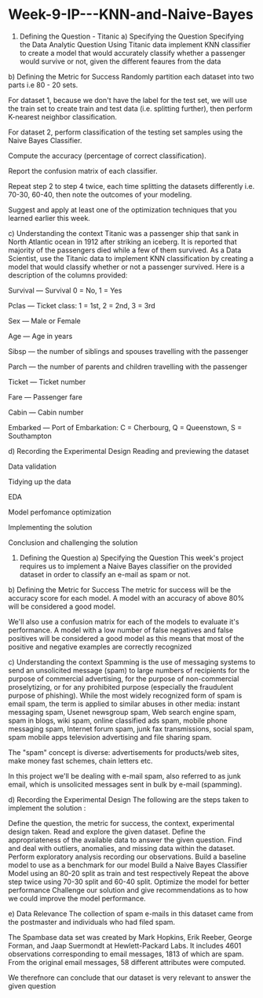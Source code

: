 # Week-9-IP---KNN-and-Naive-Bayes
1. Defining the Question - Titanic 
a) Specifying the Question
Specifying the Data Analytic Question Using Titanic data implement KNN classifier to create a model that would accurately classify whether a passenger would survive or not, given the different feaures from the data

b) Defining the Metric for Success
Randomly partition each dataset into two parts i.e 80 - 20 sets.

For dataset 1, because we don't have the label for the test set, we will use the train set to create train and test data (i.e. splitting further), then perform K-nearest neighbor classification.

For dataset 2, perform classification of the testing set samples using the Naive Bayes Classifier.

Compute the accuracy (percentage of correct classification).

Report the confusion matrix of each classifier.

Repeat step 2 to step 4 twice, each time splitting the datasets differently i.e. 70-30, 60-40, then note the outcomes of your modeling.

Suggest and apply at least one of the optimization techniques that you learned earlier this week.

c) Understanding the context
Titanic was a passenger ship that sank in North Atlantic ocean in 1912 after striking an iceberg. It is reported that majority of the passengers died while a few of them survived. As a Data Scientist, use the Titanic data to implement KNN classification by creating a model that would classify whether or not a passenger survived. Here is a description of the columns provided:

Survival — Survival 0 = No, 1 = Yes

Pclas — Ticket class: 1 = 1st, 2 = 2nd, 3 = 3rd

Sex — Male or Female

Age — Age in years

Sibsp — the number of siblings and spouses travelling with the passenger

Parch — the number of parents and children travelling with the passenger

Ticket — Ticket number

Fare — Passenger fare

Cabin — Cabin number

Embarked — Port of Embarkation: C = Cherbourg, Q = Queenstown, S = Southampton

d) Recording the Experimental Design
Reading and previewing the dataset

Data validation

Tidying up the data

EDA

Model perfomance optimization

Implementing the solution

Conclusion and challenging the solution


1. Defining the Question
a) Specifying the Question
This week's project requires us to implement a Naive Bayes classifier on the provided dataset in order to classify an e-mail as spam or not.

b) Defining the Metric for Success
The metric for success will be the accuracy score for each model. A model with an accuracy of above 80% will be considered a good model.

We'll also use a confusion matrix for each of the models to evaluate it's performance. A model with a low number of false negatives and false positives will be considered a good model as this means that most of the positive and negative examples are correctly recognized

c) Understanding the context
Spamming is the use of messaging systems to send an unsolicited message (spam) to large numbers of recipients for the purpose of commercial advertising, for the purpose of non-commercial proselytizing, or for any prohibited purpose (especially the fraudulent purpose of phishing). While the most widely recognized form of spam is email spam, the term is applied to similar abuses in other media: instant messaging spam, Usenet newsgroup spam, Web search engine spam, spam in blogs, wiki spam, online classified ads spam, mobile phone messaging spam, Internet forum spam, junk fax transmissions, social spam, spam mobile apps television advertising and file sharing spam.

The "spam" concept is diverse: advertisements for products/web sites, make money fast schemes, chain letters etc.

In this project we'll be dealing with e-mail spam, also referred to as junk email, which is unsolicited messages sent in bulk by e-mail (spamming).

d) Recording the Experimental Design
The following are the steps taken to implement the solution :

Define the question, the metric for success, the context, experimental design taken. Read and explore the given dataset. Define the appropriateness of the available data to answer the given question. Find and deal with outliers, anomalies, and missing data within the dataset. Perform exploratory analysis recording our observations. Build a baseline model to use as a benchmark for our model Build a Naive Bayes Classifier Model using an 80-20 split as train and test respectively Repeat the above step twice using 70-30 split and 60-40 split. Optimize the model for better performance Challenge our solution and give recommendations as to how we could improve the model performance.

e) Data Relevance
The collection of spam e-mails in this dataset came from the postmaster and individuals who had filed spam.

The Spambase data set was created by Mark Hopkins, Erik Reeber, George Forman, and Jaap Suermondt at Hewlett-Packard Labs. It includes 4601 observations corresponding to email messages, 1813 of which are spam. From the original email messages, 58 different attributes were computed.

We therefnore can conclude that our dataset is very relevant to answer the given question
